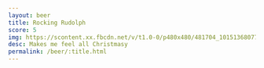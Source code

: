 ```yaml
---
layout: beer
title: Rocking Rudolph
score: 5
img: https://scontent.xx.fbcdn.net/v/t1.0-0/p480x480/481704_10151368077713745_2078288487_n.jpg?oh=8d4a84f27c3ab94d8d731018b2db8227&oe=5866D990
desc: Makes me feel all Christmasy
permalink: /beer/:title.html
---
```

